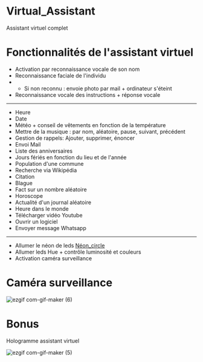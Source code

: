 # Virtual_Assistant
Assistant virtuel complet

# Fonctionnalités de l'assistant virtuel

- Activation par reconnaissance vocale de son nom
- Reconnaissance faciale de l'individu
- - Si non reconnu : envoie photo par mail + ordinateur s'éteint
- Reconnaissance vocale des instructions + réponse vocale

-------------------------------
- Heure
- Date
- Météo + conseil de vêtements en fonction de la température
- Mettre de la musique : par nom, aléatoire, pause, suivant, précédent
- Gestion de rappels: Ajouter, supprimer, énoncer
- Envoi Mail
- Liste des anniversaires 
- Jours fériés en fonction du lieu et de l'année
- Population d'une commune
- Recherche via Wikipédia
- Citation
- Blague
- Fact sur un nombre aléatoire
- Horoscope
- Actualité d'un journal aléatoire
- Heure dans le monde
- Télécharger vidéo Youtube
- Ouvrir un logiciel
- Envoyer message Whatsapp

-------------------------------
- Allumer le néon de leds [Néon_circle](https://github.com/TristanAE/Neon-circle)
- Allumer leds Hue + contrôle luminosité et couleurs
- Activation caméra surveillance 




# Caméra surveillance

![ezgif com-gif-maker (6)](https://user-images.githubusercontent.com/92324336/153760830-63c633d3-5679-442a-8883-5b0cf5aa68b2.gif)


# Bonus

Hologramme assistant virtuel

![ezgif com-gif-maker (5)](https://user-images.githubusercontent.com/92324336/153745273-b5412ad2-d217-45d8-bd0a-0b76d2c7c7b1.gif)


